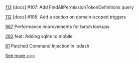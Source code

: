 
[113](https://github.com/hyperledger/iroha-2-docs/pull/113) [docs] #107: Add FindAllPermissionTokenDefinitions query

[112](https://github.com/hyperledger/iroha-2-docs/pull/112) [docs] #105: Add a section on domain-scoped triggers

[967](https://github.com/hyperledger/firefly/pull/967) Performance improvements for batch lookups

[282](https://github.com/hyperledger/aries-framework-go-ext/pull/282) feat: Adding sqlite to mobile

[81](https://github.com/hyperledger/firefly-tokens-erc20-erc721/pull/81) Patched Command Injection in lodash


[See more >>>](https://start-here.hyperledger.org/pull-requests)
